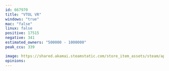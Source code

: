 ```yaml
---
id: 667970
title: "VTOL VR"
windows: "true"
mac: "false"
linux: false
positive: 17515
negative: 341
estimated_owners: "500000 - 1000000"
peak_ccu: 339

image: https://shared.akamai.steamstatic.com/store_item_assets/steam/apps/667970/header.jpg?t=1732654698
opinions:
---
```

